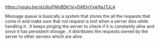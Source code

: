 https://youtu.be/oUJbuFMyBDk?si=D4IDvYxjeXaJTJL4

Message queue is basically a system that stores the all the requests that come in and make sure that not request is lost when a server dies while handling it . It keeps pinging the server to check if it is constantly alive and since it has persistent storage , it distributes the requests owned by the server to other servers which are alive . 

